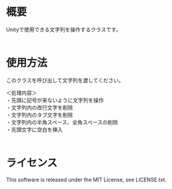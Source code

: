 # 概要
Unityで使用できる文字列を操作するクラスです。  
　　
# 使用方法
このクラスを呼び出して文字列を渡してください。  

＜処理内容＞  
・先頭に記号が来ないように文字列を操作  
・文字列内の改行文字を削除  
・文字列内のタブ文字を削除  
・文字列内の半角スペース、全角スペースの削除  
・先頭文字に空白を挿入  
　　
# ライセンス  
This software is released under the MIT License, see LICENSE.txt.
